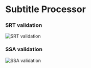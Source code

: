 # Subtitle Processor


### SRT validation
![SRT validation](https://i.imgur.com/1ait2i1.png)

### SSA validation
![SSA validation](https://i.imgur.com/1igtUyX.png)